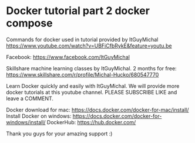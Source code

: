# Docker tutorial part 2 docker compose 
Commands for docker used in tutorial provided by ItGuyMichal
https://www.youtube.com/watch?v=UBFiCfbRykE&feature=youtu.be

Facebook:
https://www.facebook.com/ItGuyMichal

Skillshare machine learning classes by ItGuyMichal. 2 months for free: 
https://www.skillshare.com/r/profile/Michal-Hucko/680547770

Learn Docker quickly and easily with ItGuyMichal. We will provide more docker tutorials at this youtube channel. PLEASE SUBSCRIBE LIKE and leave a COMMENT. 

Docker download for mac: https://docs.docker.com/docker-for-mac/install/
Install Docker on windows: https://docs.docker.com/docker-for-windows/install/
DockerHub: https://hub.docker.com/

Thank you guys for your amazing support :)
